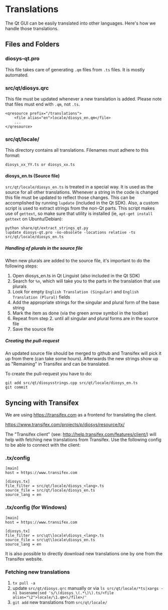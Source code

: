 Translations
============

The Qt GUI can be easily translated into other languages. Here's how we
handle those translations.

Files and Folders
-----------------

### diosys-qt.pro

This file takes care of generating `.qm` files from `.ts` files. It is mostly
automated.

### src/qt/diosys.qrc

This file must be updated whenever a new translation is added. Please note that
files must end with `.qm`, not `.ts`.

    <qresource prefix="/translations">
        <file alias="en">locale/diosys_en.qm</file>
        ...
    </qresource>

### src/qt/locale/

This directory contains all translations. Filenames must adhere to this format:

    diosys_xx_YY.ts or diosys_xx.ts

#### diosys_en.ts (Source file)

`src/qt/locale/diosys_en.ts` is treated in a special way. It is used as the
source for all other translations. Whenever a string in the code is changed
this file must be updated to reflect those changes. This can be accomplished
by running `lupdate` (included in the Qt SDK). Also, a custom script is used
to extract strings from the non-Qt parts. This script makes use of `gettext`,
so make sure that utility is installed (ie, `apt-get install gettext` on 
Ubuntu/Debian):

    python share/qt/extract_strings_qt.py
    lupdate diosys-qt.pro -no-obsolete -locations relative -ts src/qt/locale/diosys_en.ts
    
##### Handling of plurals in the source file

When new plurals are added to the source file, it's important to do the following steps:

1. Open diosys_en.ts in Qt Linguist (also included in the Qt SDK)
2. Search for `%n`, which will take you to the parts in the translation that use plurals
3. Look for empty `English Translation (Singular)` and `English Translation (Plural)` fields
4. Add the appropriate strings for the singular and plural form of the base string
5. Mark the item as done (via the green arrow symbol in the toolbar)
6. Repeat from step 2. until all singular and plural forms are in the source file
7. Save the source file

##### Creating the pull-request

An updated source file should be merged to github and Transifex will pick it
up from there (can take some hours). Afterwards the new strings show up as "Remaining"
in Transifex and can be translated.

To create the pull-request you have to do:

    git add src/qt/diosysstrings.cpp src/qt/locale/diosys_en.ts
    git commit

Syncing with Transifex
----------------------

We are using https://transifex.com as a frontend for translating the client.

https://www.transifex.com/projects/p/diosys/resource/tx/

The "Transifex client" (see: http://help.transifex.com/features/client/)
will help with fetching new translations from Transifex. Use the following
config to be able to connect with the client:

### .tx/config

    [main]
    host = https://www.transifex.com

    [diosys.tx]
    file_filter = src/qt/locale/diosys_<lang>.ts
    source_file = src/qt/locale/diosys_en.ts
    source_lang = en
    
### .tx/config (for Windows)

    [main]
    host = https://www.transifex.com

    [diosys.tx]
    file_filter = src\qt\locale\diosys_<lang>.ts
    source_file = src\qt\locale\diosys_en.ts
    source_lang = en

It is also possible to directly download new translations one by one from the Transifex website.

### Fetching new translations

1. `tx pull -a`
2. update `src/qt/diosys.qrc` manually or via
   `ls src/qt/locale/*ts|xargs -n1 basename|sed 's/\(diosys_\(.*\)\).ts/<file alias="\2">locale/\1.qm<\/file>/'`
3. `git add` new translations from `src/qt/locale/`
